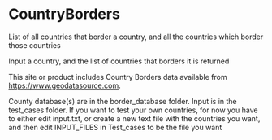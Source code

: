 # CountryBorders
List of all countries that border a country, and all the countries which border those countries

Input a country, and the list of countries that borders it is returned

This site or product includes Country Borders data available from https://www.geodatasource.com.

County database(s) are in the border_database folder. Input is in the test_cases folder. 
If you want to test your own countries, for now you have to either edit input.txt, or create a new text file with the countries you want, and then edit INPUT_FILES in Test_cases to be the file you want